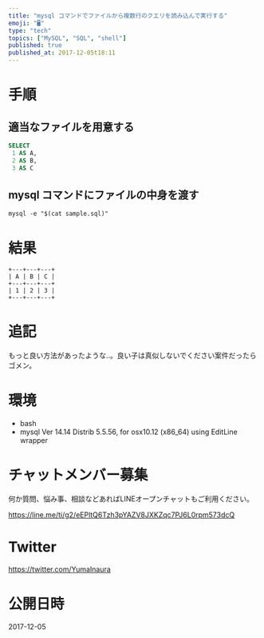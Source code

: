 ```yaml
---
title: "mysql コマンドでファイルから複数行のクエリを読み込んで実行する"
emoji: "🖥"
type: "tech"
topics: ["MySQL", "SQL", "shell"]
published: true
published_at: 2017-12-05t18:11
---
```


# 手順

## 適当なファイルを用意する

```sql:sample.sql
SELECT
 1 AS A,
 2 AS B,
 3 AS C
```

## mysql コマンドにファイルの中身を渡す

```
mysql -e "$(cat sample.sql)"
```

# 結果

```
+---+---+---+
| A | B | C |
+---+---+---+
| 1 | 2 | 3 |
+---+---+---+
```

# 追記

もっと良い方法があったような‥。良い子は真似しないでください案件だったらゴメン。

# 環境

- bash
- mysql  Ver 14.14 Distrib 5.5.56, for osx10.12 (x86_64) using  EditLine wrapper








<!-- Update From Qiita API -->

# チャットメンバー募集


何か質問、悩み事、相談などあればLINEオープンチャットもご利用ください。

https://line.me/ti/g2/eEPltQ6Tzh3pYAZV8JXKZqc7PJ6L0rpm573dcQ





# Twitter


https://twitter.com/YumaInaura


<!-- Update From Qiita API -->



# 公開日時

2017-12-05
